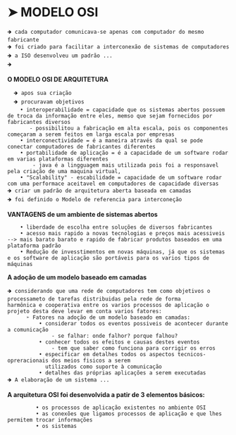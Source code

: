 # ➤ MODELO OSI
    🡺 cada computador comunicava-se apenas com computador do mesmo fabricante
    🡺 foi criado para facilitar a interconexão de sistemas de computadores 
    🡺 a ISO desenvolveu um padrão ...  
    🡺
    
**O MODELO OSI DE ARQUITETURA**

      🡺 apos sua criação 
      🡺 procuravam objetivos 
        • interoperabilidade = capacidade que os sistemas abertos possuem de troca da informação entre eles, memso que sejam fornecidos por fabricantes diversos
           - possibilitou a fabricação em alta escala, pois os componentes começaram a serem feitos em larga escala por empresas 
        • interconectividade = é a maneira através da qual se pode conectar computadores de fabricantes diferentes
        • portabilidade de aplicação = é a capacidade de um software rodar em varias plataformas diferentes 
            - java é a lingguagem mais utilizada pois foi a responsavel pela criação de uma maquina virtual, 
        • "Scalability" - escabilidade = capacidade de um software rodar com uma performace aceitavel em computadores de capacidade diversas
    🡺 criar um padrão de arquitetura aberta baseada em camadas
    🡺 foi definido o Modelo de referencia para interconeção 
    
**VANTAGENS de um ambiente de sistemas abertos**
        
        • liberdade de escolha entre soluções de diversos fabricantes 
        • acesso mais rapido a novas tecnologias e preços mais acessiveis --> mais barato barato e rapido de fabricar produtos baseados em uma plataforma padrão
        • Redução de invesstimentos em novas máquinas, já que os sistemas e os software de aplicação são portáveis para os varios tipos de máquinas
        
**A adoção de um modelo baseado em camadas**
   
    🡺 considerando que uma rede de computadores tem como objetivos o processameto de tarefas distribuidas pela rede de forma 
    harmônica e cooperativa entre os varios processos de aplicação o projeto desta deve levar em conta varios fatores:
          ➣ Fatores na adoção de um modelo baseado em camadas:
              • considerar todos os eventos possiveis de acontecer durante a comunicação 
                  - se falhar: onde falhor? porque falhou? 
              • conhecer todos os efeitos e causas destes eventos 
                  - tem que saber como funciona para corrigir os erros
              • especificar em detalhes todos os aspectos tecnicos-opreracionais dos meios fisicos a serem
                utilizados como suporte à comunicação
              • detalhes das próprias aplicações a serem executadas
    🡺 A elaboração de um sistema ...
**A arquitetura OSI foi desenvolvida a patir de 3 elementos básicos:**

             • os processos de aplicação existentes no ambiente OSI
             • as conexões que ligamos processos de aplicação e que lhes permitem trocar informações
             • os sistemas
  
